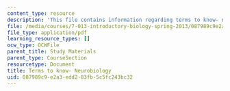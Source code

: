 ```yaml
---
content_type: resource
description: 'This file contains information regarding terms to know- neurobiology. '
file: /media/courses/7-013-introductory-biology-spring-2013/087989c9e2a3edd283fb5c5fc243bc32_MIT7_013S12_Neurobiology.pdf
file_type: application/pdf
learning_resource_types: []
ocw_type: OCWFile
parent_title: Study Materials
parent_type: CourseSection
resourcetype: Document
title: Terms to know- Neurobiology
uid: 087989c9-e2a3-edd2-83fb-5c5fc243bc32
---
```

